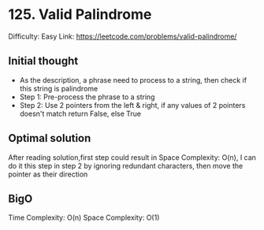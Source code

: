 # 125. Valid Palindrome
Difficulty: Easy
Link: https://leetcode.com/problems/valid-palindrome/

## Initial thought
* As the description, a phrase need to process to a string, then check if this string is palindrome
* Step 1: Pre-process the phrase to a string
* Step 2: Use 2 pointers from the left & right, if any values of 2 pointers doesn't match return False, else True

## Optimal solution
After reading solution,first step could result in Space Complexity: O(n), I can do it this step in step 2 by ignoring redundant characters, then move the pointer as their direction

## BigO
Time Complexity: O(n)
Space Complexity: O(1)